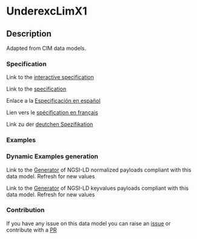 # UnderexcLimX1

## Description 

Adapted from CIM data models. 
### Specification

Link to the [interactive specification](https://swagger.lab.fiware.org/?url=https://github.com/smart-data-models/dataModel.EnergyCIM/blob/master/UnderexcLimX1/swagger.yaml)

Link to the [specification](https://github.com/smart-data-models/dataModel.EnergyCIM/blob/master/UnderexcLimX1/doc/spec.md)

Enlace a la [Especificación en español](https://github.com/smart-data-models/dataModel.EnergyCIM/blob/master/UnderexcLimX1/doc/spec_ES.md)

Lien vers le [spécification en français](https://github.com/smart-data-models/dataModel.EnergyCIM/blob/master/UnderexcLimX1/doc/spec_FR.md)

Link zu der [deutchen Spezifikation](https://github.com/smart-data-models/dataModel.EnergyCIM/blob/master/UnderexcLimX1/doc/spec_DE.md)
### Examples
### Dynamic Examples generation

Link to the [Generator](https://smartdatamodels.org/extra/ngsi-ld_generator_v0.92.php?schemaUrl=https://raw.githubusercontent.com/smart-data-models/dataModel.EnergyCIM/master/UnderexcLimX1/schema.json&email=info@smartdatamodels.org) of NGSI-LD normalized payloads compliant with this data model. Refresh for new values

Link to the [Generator](https://smartdatamodels.org/extra/ngsi-ld_generator_keyvalues_v0.92.php?schemaUrl=https://raw.githubusercontent.com/smart-data-models/dataModel.EnergyCIM/master/UnderexcLimX1/schema.json&email=info@smartdatamodels.org) of NGSI-LD keyvalues payloads compliant with this data model. Refresh for new values
### Contribution

 If you have any issue on this data model you can raise an [issue](https://github.com/smart-data-models/dataModel.EnergyCIM/issues)  or contribute with a [PR](https://github.com/smart-data-models/dataModel.EnergyCIM/pulls)